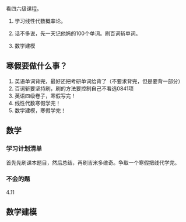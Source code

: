 看四六级课程。

1. 学习线性代数概率论。
2. 话不多说，先一天记他妈的100个单词。刷百词斩单词。

3. 数学建模



## 寒假要做什么事？

1. 英语单词背完，最好还把考研单词给背了（不要求背完，但是要背一部分）
2. 百词斩要坚持刷，刷的方法要控制自己不看选0841项
3. 英语四级卷子，寒假写完！
4. 线性代数寒假学完！
5. 数学建模，寒假学完！

## 数学

### 学习计划清单

首先先刷课本题目，然后总结，再刷吉米多维奇。争取一个寒假把线代学完。

### 不会的题

4.11

## 数学建模